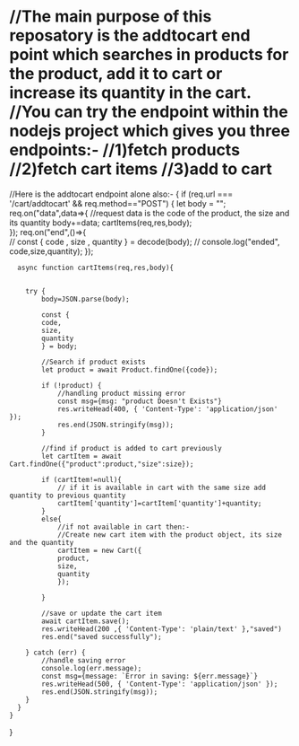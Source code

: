 # //The main purpose of this reposatory is the addtocart end point which searches in products for the product, add it to cart or increase its quantity in the cart. //You can try the endpoint within the nodejs project which gives you three endpoints:- //1)fetch products //2)fetch cart items //3)add to cart

//Here is the addtocart endpoint alone also:-
{
if (req.url === '/cart/addtocart'  && req.method=="POST") {
        let body = "";
        req.on("data",data=>{
            //request data is the code of the product, the size and its quantity
            body+=data;
            cartItems(req,res,body);   
        });
        req.on("end",()=>{     
                // const { code , size , quantity } = decode(body);
                // console.log("ended", code,size,quantity);
        });

      async function cartItems(req,res,body){


        try {
            body=JSON.parse(body); 
                
            const {
            code,
            size,
            quantity
            } = body;

            //Search if product exists
            let product = await Product.findOne({code});

            if (!product) {
                //handling product missing error
                const msg={msg: "product Doesn't Exists"}
                res.writeHead(400, { 'Content-Type': 'application/json' });
                res.end(JSON.stringify(msg));
            }

            //find if product is added to cart previously
            let cartItem = await Cart.findOne({"product":product,"size":size});

            if (cartItem!=null){
                // if it is available in cart with the same size add quantity to previous quantity
                cartItem['quantity']=cartItem['quantity']+quantity;
            }
            else{
                //if not available in cart then:-
                //Create new cart item with the product object, its size and the quantity
                cartItem = new Cart({
                product,
                size,
                quantity
                });

            }
            
            //save or update the cart item
            await cartItem.save();
            res.writeHead(200 ,{ 'Content-Type': 'plain/text' },"saved")
            res.end("saved successfully");

        } catch (err) {
            //handle saving error
            console.log(err.message);
            const msg={message: `Error in saving: ${err.message}`}
            res.writeHead(500, { 'Content-Type': 'application/json' });
            res.end(JSON.stringify(msg));
        }
      }
    }
}
